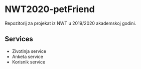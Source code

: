 # NWT2020-petFriend
Repozitorij za projekat iz NWT u 2019/2020 akademskoj godini.

## Services
* Zivotinja service
* Anketa service 
* Korisnik service
